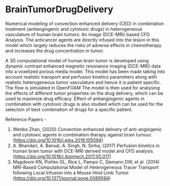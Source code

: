 # BrainTumorDrugDelivery
Numerical modeling of convection enhanced delivery (CED) in combination treatment (antiangiogenic and cytotoxic drugs) in heterogeneous vasculature of human brain tumors: An image (DCE-MRI) based CFD Analysis. The anticancer agents are directly infused into the lesion in this model which largely reduces the risks of adverse effects in chemotherapy and increases the drug concentration in tumor.

A 3D computational model of human brain tumor is developed using dynamic contrast enhanced magnetic resonance imaging (DCE-MRI) data into a voxelized porous media model. This model has been made taking into account realistic transport and perfusion kinetics parameters along with realistic heterogeneous tumor vasculature and hence it is patient specific. The flow is simulated in OpenFOAM The model is then used for analysing the effects of different tumor properties on the drug delivery, which can be used to maximize drug efficacy. Effect of antiangiogenic agents in combination with cytotoxic drugs is also studied which can be used for the selection of best combination of drugs for a specific patient.

Reference Papers - 
1. Wenbo Zhan, (2020) Convection enhanced delivery of anti-angiogenic and cytotoxic agents in combination therapy against brain tumour.
   (https://doi.org/10.1016/j.ejps.2019.105094)
2. A. Bhandari, A. Bansal, A. Singh, N. Sinha, (2017) Perfusion kinetics in human brain tumor with DCE-MRI derived model and CFD analysis.
   (https://doi.org/10.1016/j.jbiomech.2017.05.017)
3. Magdoom KN, Pishko GL, Rice L, Pampo C, Siemann DW, et al. (2014) MRI-Based Computational Model of Heterogeneous Tracer Transport following Local Infusion into a Mouse Hind        Limb Tumor.
   (https://doi.org/10.1371/journal.pone.0089594)
